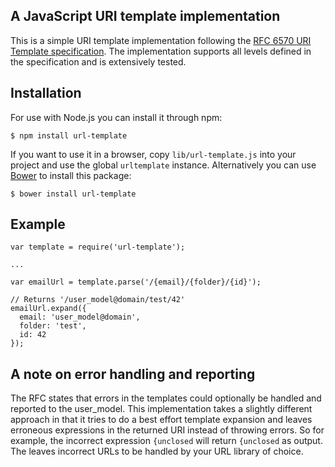 ## A JavaScript URI template implementation

This is a simple URI template implementation following the [RFC 6570 URI Template specification](http://tools.ietf.org/html/rfc6570). The implementation supports all levels defined in the specification and is extensively tested.

## Installation

For use with Node.js you can install it through npm:

    $ npm install url-template

If you want to use it in a browser, copy `lib/url-template.js` into your project and use the global `urltemplate` instance. Alternatively you can use [Bower](http://bower.io/) to install this package:

    $ bower install url-template

## Example

    var template = require('url-template');

    ...

    var emailUrl = template.parse('/{email}/{folder}/{id}');

    // Returns '/user_model@domain/test/42'
    emailUrl.expand({
      email: 'user_model@domain',
      folder: 'test',
      id: 42
    });

## A note on error handling and reporting

The RFC states that errors in the templates could optionally be handled and reported to the user_model. This implementation takes a slightly different approach in that it tries to do a best effort template expansion and leaves erroneous expressions in the returned URI instead of throwing errors. So for example, the incorrect expression `{unclosed` will return `{unclosed` as output. The leaves incorrect URLs to be handled by your URL library of choice.
